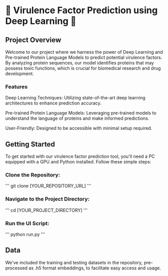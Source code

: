 # 🧬 Virulence Factor Prediction using Deep Learning 🧬
## Project Overview
Welcome to our project where we harness the power of Deep Learning and Pre-trained Protein Language Models to predict potential virulence factors. By analyzing protein sequences, our model identifies proteins that may possess toxic functions, which is crucial for biomedical research and drug development.

### Features
Deep Learning Techniques: Utilizing state-of-the-art deep learning architectures to enhance prediction accuracy.

Pre-trained Protein Language Models: Leveraging pre-trained models to understand the language of proteins and make informed predictions.

User-Friendly: Designed to be accessible with minimal setup required.

## Getting Started
To get started with our virulence factor prediction tool, you'll need a PC equipped with a GPU and Python installed. Follow these simple steps:

### Clone the Repository:
''' git clone [YOUR_REPOSITORY_URL] '''

### Navigate to the Project Directory:
''' cd [YOUR_PROJECT_DIRECTORY] '''

### Run the UI Script:
''' python run.py '''

## Data
We've included the training and testing datasets in the repository, pre-processed as .h5 format embeddings, to facilitate easy access and usage.
